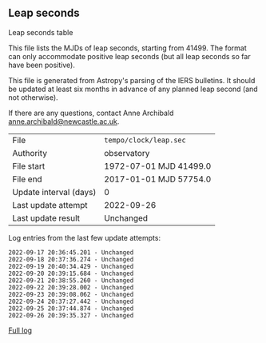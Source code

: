 
## Leap seconds

Leap seconds table

This file lists the MJDs of leap seconds, starting from 41499.
The format can only accommodate positive leap seconds (but all
leap seconds so far have been positive).

This file is generated from Astropy's parsing of the IERS
bulletins. It should be updated at least six months in advance
of any planned leap second (and not otherwise).

If there are any questions, contact Anne Archibald
<anne.archibald@newcastle.ac.uk>.

|     |     |
|:--- |:--- |
| File | `tempo/clock/leap.sec` |
| Authority | observatory |
| File start | 1972-07-01 MJD 41499.0 |
| File end | 2017-01-01 MJD 57754.0 |
| Update interval (days) | 0 |
| Last update attempt | 2022-09-26 |
| Last update result | Unchanged |

Log entries from the last few update attempts:
```
2022-09-17 20:36:45.201 - Unchanged
2022-09-18 20:37:36.274 - Unchanged
2022-09-19 20:40:34.429 - Unchanged
2022-09-20 20:39:15.684 - Unchanged
2022-09-21 20:38:55.260 - Unchanged
2022-09-22 20:39:28.002 - Unchanged
2022-09-23 20:39:08.062 - Unchanged
2022-09-24 20:37:27.442 - Unchanged
2022-09-25 20:37:44.874 - Unchanged
2022-09-26 20:39:35.327 - Unchanged
```
[Full log](https://raw.githubusercontent.com/ipta/pulsar-clock-corrections/main/log/tempo/clock/leap.sec.log)
